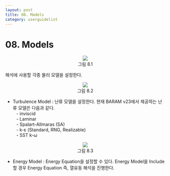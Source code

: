 ```yaml
---
layout: post
title: 08. Models
category: userguidelist
---
```


# 08. Models

<p align='Center'>
    <img src="https://github.com/nextfoam/baram-pages/raw/main/screenshots/userguide/8.1.png"><br>
    그림 8.1
</p>

해석에 사용할 각종 물리 모델을 설정한다.<br>

<p align='Center'>
    <img src="https://github.com/nextfoam/baram-pages/raw/main/screenshots/userguide/8.2.png"><br>
    그림 8.2
</p>

* Turbulence Model : 난류 모델을 설정한다. 현재 BARAM v23에서 제공하는 난류 모델은 다음과 같다.<br>
    &ensp; - inviscid<br>
    &ensp; - Laminar<br>
    &ensp; - Spalart-Allmaras (SA)<br>
    &ensp; - k-ε (Standard, RNG, Realizable)<br>
    &ensp; - SST k-ω<br>

<p align='Center'>
    <img src="https://github.com/nextfoam/baram-pages/raw/main/screenshots/userguide/8.3.png"><br>
    그림 8.3
</p>

* Energy Model : Energy Equation을 설정할 수 있다. Energy Model을 Include할 경우 Energy Equation 즉, 열유동 해석을 진행한다.<br>